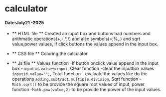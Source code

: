 # calculator
#### Date:July21 -2025

- ** HTML file **
Created an input box and buttons had numbers and arithmatic operations(+,-,*,/) and also symbols(=,%,.) and sqrt value,power values,
If click buttons the values append in the input box.

- ** CSS file **
Coloring the calculator

- ** Js file **
Values function -If button onclick value append in the input box -`inputid.value+=input`,
Clear function -clear the inputbox values `inputid.value="";`,
Total function - evaluate the values like do the operations `adding,subtract,multiple,division`,
Sqrt function - `Math.sqrt()` to be provide the square root values of input,
power function -`Math.pow(value,2)` to be provide the power of the input values.






